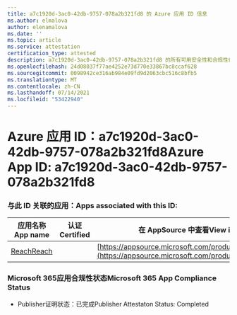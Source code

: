 ```yaml
---
title: a7c1920d-3ac0-42db-9757-078a2b321fd8 的 Azure 应用 ID 信息
ms.author: elmalova
author: elenamalova
ms.date: ''
ms.topic: article
ms.service: attestation
certification_type: attested
description: a7c1920d-3ac0-42db-9757-078a2b321fd8 的所有可用安全性和合规性信息。
ms.openlocfilehash: 24d08037f77ae4252e73d770e33867bc8ccaf628
ms.sourcegitcommit: 0098942ce316ab984e09fd9d2063cbc516c8bfb5
ms.translationtype: MT
ms.contentlocale: zh-CN
ms.lasthandoff: 07/14/2021
ms.locfileid: "53422940"
---
```

# <a name="azure-app-id-a7c1920d-3ac0-42db-9757-078a2b321fd8"></a><span data-ttu-id="3ed06-103">Azure 应用 ID：a7c1920d-3ac0-42db-9757-078a2b321fd8</span><span class="sxs-lookup"><span data-stu-id="3ed06-103">Azure App ID: a7c1920d-3ac0-42db-9757-078a2b321fd8</span></span>


### <a name="apps-associated-with-this-id"></a><span data-ttu-id="3ed06-104">与此 ID 关联的应用：</span><span class="sxs-lookup"><span data-stu-id="3ed06-104">Apps associated with this ID:</span></span>
| <span data-ttu-id="3ed06-105">**应用名称**</span><span class="sxs-lookup"><span data-stu-id="3ed06-105">**App name**</span></span> | <span data-ttu-id="3ed06-106">**认证**</span><span class="sxs-lookup"><span data-stu-id="3ed06-106">**Certified**</span></span> | <span data-ttu-id="3ed06-107">**在 AppSource 中查看**</span><span class="sxs-lookup"><span data-stu-id="3ed06-107">**View in AppSource**</span></span> |
|-|-|-|
| [<span data-ttu-id="3ed06-108">Reach</span><span class="sxs-lookup"><span data-stu-id="3ed06-108">Reach</span></span>](https://docs.microsoft.com/en-us/microsoft-365-app-certification/forward/WA200002045) |  | [https://appsource.microsoft.com/product/office/WA200002045](https://appsource.microsoft.com/product/office/WA200002045) |

### <a name="microsoft-365-app-compliance-status"></a><span data-ttu-id="3ed06-109">Microsoft 365应用合规性状态</span><span class="sxs-lookup"><span data-stu-id="3ed06-109">Microsoft 365 App Compliance Status</span></span>
- <span data-ttu-id="3ed06-110">Publisher证明状态：已完成</span><span class="sxs-lookup"><span data-stu-id="3ed06-110">Publisher Attestaton Status: Completed</span></span>
